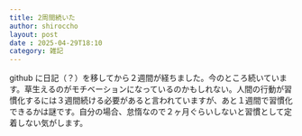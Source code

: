 ```yaml
---
title: 2周間続いた
author: shiroccho
layout: post
date : 2025-04-29T18:10
category: 雑記
---
```

github に日記（？）を移してから２週間が経ちました。今のところ続いています。草生えるのがモチベーションになっているのかもしれない。人間の行動が習慣化するには３週間続ける必要があると言われていますが、あと１週間で習慣化できるかは謎です。自分の場合、怠惰なので２ヶ月ぐらいしないと習慣として定着しない気がします。
